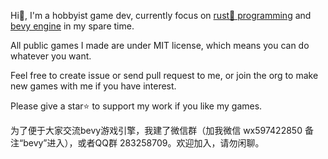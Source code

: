 Hi👋, I'm a hobbyist game dev, currently focus on [rust🦀 programming](https://github.com/rust-lang/rust) and [bevy engine](https://github.com/bevyengine/bevy) in my spare time. 

All public games I made are under MIT license, which means you can do whatever you want. 

Feel free to create issue or send pull request to me, or join the org to make new games with me if you have interest.

Please give a star⭐ to support my work if you like my games.

为了便于大家交流bevy游戏引擎，我建了微信群（加我微信 wx597422850 备注“bevy”进入），或者QQ群 283258709。欢迎加入，请勿闲聊。
